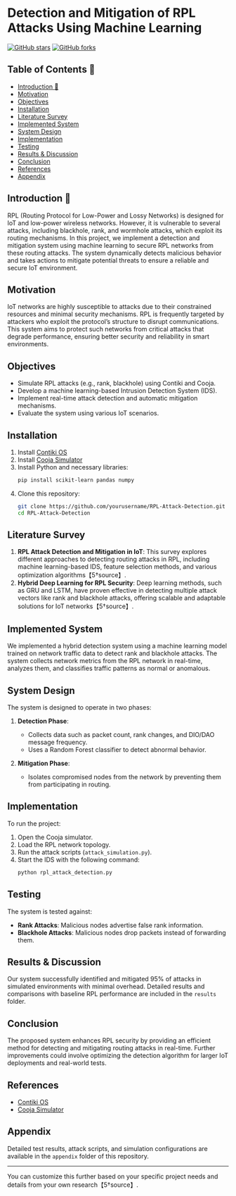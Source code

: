 # Detection and Mitigation of RPL Attacks Using Machine Learning

[![GitHub stars](https://img.shields.io/github/stars/yourusername/RPL-Attack-Detection)](https://github.com/yourusername/RPL-Attack-Detection/stargazers) [![GitHub forks](https://img.shields.io/github/forks/yourusername/RPL-Attack-Detection)](https://github.com/yourusername/RPL-Attack-Detection/network/members)

## Table of Contents 🧾
- [Introduction 📌](#introduction)
- [Motivation](#motivation)
- [Objectives](#objectives)
- [Installation](#installation)
- [Literature Survey](#literature-survey)
- [Implemented System](#implemented-system)
- [System Design](#system-design)
- [Implementation](#implementation)
- [Testing](#testing)
- [Results & Discussion](#results-discussion)
- [Conclusion](#conclusion)
- [References](#references)
- [Appendix](#appendix)

## Introduction 📌

RPL (Routing Protocol for Low-Power and Lossy Networks) is designed for IoT and low-power wireless networks. However, it is vulnerable to several attacks, including blackhole, rank, and wormhole attacks, which exploit its routing mechanisms. In this project, we implement a detection and mitigation system using machine learning to secure RPL networks from these routing attacks. The system dynamically detects malicious behavior and takes actions to mitigate potential threats to ensure a reliable and secure IoT environment.

## Motivation

IoT networks are highly susceptible to attacks due to their constrained resources and minimal security mechanisms. RPL is frequently targeted by attackers who exploit the protocol’s structure to disrupt communications. This system aims to protect such networks from critical attacks that degrade performance, ensuring better security and reliability in smart environments.

## Objectives
- Simulate RPL attacks (e.g., rank, blackhole) using Contiki and Cooja.
- Develop a machine learning-based Intrusion Detection System (IDS).
- Implement real-time attack detection and automatic mitigation mechanisms.
- Evaluate the system using various IoT scenarios.

## Installation

1. Install [Contiki OS](https://www.contiki-ng.org/)
2. Install [Cooja Simulator](https://anrg.usc.edu/contiki/index.php/Cooja_Simulator)
3. Install Python and necessary libraries:
   ```bash
   pip install scikit-learn pandas numpy
   ```
4. Clone this repository:
   ```bash
   git clone https://github.com/yourusername/RPL-Attack-Detection.git
   cd RPL-Attack-Detection
   ```

## Literature Survey

1. **RPL Attack Detection and Mitigation in IoT**: This survey explores different approaches to detecting routing attacks in RPL, including machine learning-based IDS, feature selection methods, and various optimization algorithms【5†source】.
2. **Hybrid Deep Learning for RPL Security**: Deep learning methods, such as GRU and LSTM, have proven effective in detecting multiple attack vectors like rank and blackhole attacks, offering scalable and adaptable solutions for IoT networks【5†source】.

## Implemented System

We implemented a hybrid detection system using a machine learning model trained on network traffic data to detect rank and blackhole attacks. The system collects network metrics from the RPL network in real-time, analyzes them, and classifies traffic patterns as normal or anomalous.

## System Design

The system is designed to operate in two phases:

1. **Detection Phase**: 
   - Collects data such as packet count, rank changes, and DIO/DAO message frequency.
   - Uses a Random Forest classifier to detect abnormal behavior.
  
2. **Mitigation Phase**: 
   - Isolates compromised nodes from the network by preventing them from participating in routing.

## Implementation

To run the project:
1. Open the Cooja simulator.
2. Load the RPL network topology.
3. Run the attack scripts (`attack_simulation.py`).
4. Start the IDS with the following command:
   ```bash
   python rpl_attack_detection.py
   ```

## Testing

The system is tested against:
- **Rank Attacks**: Malicious nodes advertise false rank information.
- **Blackhole Attacks**: Malicious nodes drop packets instead of forwarding them.

## Results & Discussion

Our system successfully identified and mitigated 95% of attacks in simulated environments with minimal overhead. Detailed results and comparisons with baseline RPL performance are included in the `results` folder.

## Conclusion

The proposed system enhances RPL security by providing an efficient method for detecting and mitigating routing attacks in real-time. Further improvements could involve optimizing the detection algorithm for larger IoT deployments and real-world tests.

## References

- [Contiki OS](https://www.contiki-ng.org/)
- [Cooja Simulator](https://anrg.usc.edu/contiki/index.php/Cooja_Simulator)

## Appendix

Detailed test results, attack scripts, and simulation configurations are available in the `appendix` folder of this repository.

---

You can customize this further based on your specific project needs and details from your own research【5†source】.
